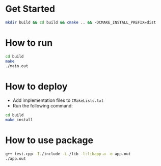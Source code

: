 # Get Started

```bash
mkdir build && cd build && cmake .. && -DCMAKE_INSTALL_PREFIX=dist
```
# How to run

```bash
cd build
make
./main.out
```
# How to deploy

- Add implementation files to `CMakeLists.txt`
- Run the following command:

```bash 
cd build
make install
```

# How to use package

```bash
g++ test.cpp -I./include -L./lib -l:libapp.a -o app.out
./app.out
```